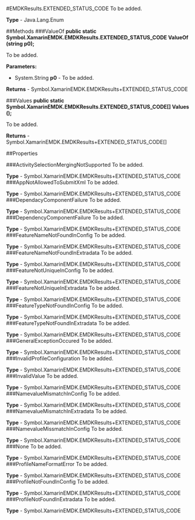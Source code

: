 #EMDKResults.EXTENDED_STATUS_CODE
To be added.

**Type** - Java.Lang.Enum

##Methods
###ValueOf
**public static Symbol.XamarinEMDK.EMDKResults.EXTENDED_STATUS_CODE ValueOf (string p0);**

To be added.

**Parameters:** 

* System.String **p0** - To be added.

**Returns** - Symbol.XamarinEMDK.EMDKResults+EXTENDED_STATUS_CODE

###Values
**public static Symbol.XamarinEMDK.EMDKResults.EXTENDED_STATUS_CODE[] Values ();**

To be added.


**Returns** - Symbol.XamarinEMDK.EMDKResults+EXTENDED_STATUS_CODE[]

##Properties

###ActivitySelectionMergingNotSupported
To be added.

**Type** - Symbol.XamarinEMDK.EMDKResults+EXTENDED_STATUS_CODE
###AppNotAllowedToSubmitXml
To be added.

**Type** - Symbol.XamarinEMDK.EMDKResults+EXTENDED_STATUS_CODE
###DependacyComponentFailure
To be added.

**Type** - Symbol.XamarinEMDK.EMDKResults+EXTENDED_STATUS_CODE
###DependencyComponentFailure
To be added.

**Type** - Symbol.XamarinEMDK.EMDKResults+EXTENDED_STATUS_CODE
###FeatureNameNotFoundInConfig
To be added.

**Type** - Symbol.XamarinEMDK.EMDKResults+EXTENDED_STATUS_CODE
###FeatureNameNotFoundInExtradata
To be added.

**Type** - Symbol.XamarinEMDK.EMDKResults+EXTENDED_STATUS_CODE
###FeatureNotUniqueInConfig
To be added.

**Type** - Symbol.XamarinEMDK.EMDKResults+EXTENDED_STATUS_CODE
###FeatureNotUniqueInExtradata
To be added.

**Type** - Symbol.XamarinEMDK.EMDKResults+EXTENDED_STATUS_CODE
###FeatureTypeNotFoundInConfig
To be added.

**Type** - Symbol.XamarinEMDK.EMDKResults+EXTENDED_STATUS_CODE
###FeatureTypeNotFoundInExtradata
To be added.

**Type** - Symbol.XamarinEMDK.EMDKResults+EXTENDED_STATUS_CODE
###GeneralExceptionOccured
To be added.

**Type** - Symbol.XamarinEMDK.EMDKResults+EXTENDED_STATUS_CODE
###InvalidProfileConfiguration
To be added.

**Type** - Symbol.XamarinEMDK.EMDKResults+EXTENDED_STATUS_CODE
###InvalidValue
To be added.

**Type** - Symbol.XamarinEMDK.EMDKResults+EXTENDED_STATUS_CODE
###NamevalueMismatchInConfig
To be added.

**Type** - Symbol.XamarinEMDK.EMDKResults+EXTENDED_STATUS_CODE
###NamevalueMismatchInExtradata
To be added.

**Type** - Symbol.XamarinEMDK.EMDKResults+EXTENDED_STATUS_CODE
###NamevalueMissmatchInConfig
To be added.

**Type** - Symbol.XamarinEMDK.EMDKResults+EXTENDED_STATUS_CODE
###None
To be added.

**Type** - Symbol.XamarinEMDK.EMDKResults+EXTENDED_STATUS_CODE
###ProfileNameFormatError
To be added.

**Type** - Symbol.XamarinEMDK.EMDKResults+EXTENDED_STATUS_CODE
###ProfileNotFoundInConfig
To be added.

**Type** - Symbol.XamarinEMDK.EMDKResults+EXTENDED_STATUS_CODE
###ProfileNotFoundInExtradata
To be added.

**Type** - Symbol.XamarinEMDK.EMDKResults+EXTENDED_STATUS_CODE


